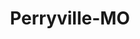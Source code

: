 ---
title: Perryville-MO
slug: perryville-mo
f_state:
- cms/state/missouri.md
f_locations:
- cms/payday-loan/aaa-check-advance-694.md
- cms/payday-loan/advance-america-2010.md
- cms/payday-loan/advance-payday-3391.md
- cms/payday-loan/check-please-inc-13968.md
- cms/payday-loan/lendnation-20331.md
- cms/payday-loan/quik-cash-25403.md
- cms/payday-loan/title-cash-of-missouri-27830.md
- cms/payday-loan/title-cash-of-missouri-27832.md
updated-on: '2024-05-30T13:41:28.615Z'
created-on: '2024-05-30T13:41:28.615Z'
published-on: '2024-05-30T13:54:32.469Z'
f_city: Perryville
layout: '[city].html'
tags: city
---